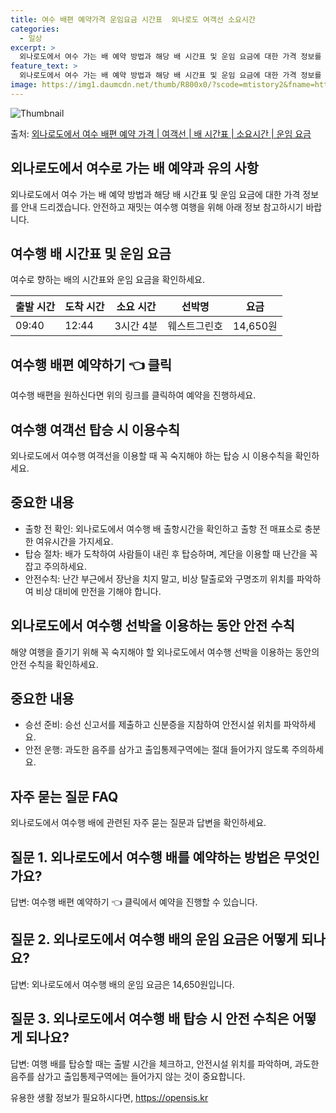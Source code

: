```yaml
---
title: 여수 배편 예약가격 운임요금 시간표  외나로도 여객선 소요시간
categories:
  - 일상
excerpt: >
  외나로도에서 여수 가는 배 예약 방법과 해당 배 시간표 및 운임 요금에 대한 가격 정보를 안내 드리겠습니다. 안전하고 재밋는 여수행 여행을 위해 아래 정보 참고하시기 바랍니다. 여수행 배편 예약하기 👈 클릭외나로도에서 여수행 배 시간표출발 시간도착 시간소요 시간선박명요금09:4012:443시간 4분웨스트그린호14,650원여수행 배편 예약하기 👈 클릭외나로도에서 여수행 여객선 탑승 시 이용수칙해양 여행을 즐기기 위해 꼭 숙지해야 하는 여객선 탑승 시 이용수칙을 알아봅시다. 중요한 내용 1. 출항 전 확인: 외나로도에서 여수행 배 출항시간을 확인하고 출항 전 매표소로 충분한 여유시간을 가지세요. 2. 탑승 절차: 배가 도착하여 사람들이 내린 후 탑승하며, 계단을 이용할 때 난간을 꼭 잡고 주의하세요. 3. ..
feature_text: >
  외나로도에서 여수 가는 배 예약 방법과 해당 배 시간표 및 운임 요금에 대한 가격 정보를 안내 드리겠습니다. 안전하고 재밋는 여수행 여행을 위해 아래 정보 참고하시기 바랍니다. 여수행 배편 예약하기 👈 클릭외나로도에서 여수행 배 시간표출발 시간도착 시간소요 시간선박명요금09:4012:443시간 4분웨스트그린호14,650원여수행 배편 예약하기 👈 클릭외나로도에서 여수행 여객선 탑승 시 이용수칙해양 여행을 즐기기 위해 꼭 숙지해야 하는 여객선 탑승 시 이용수칙을 알아봅시다. 중요한 내용 1. 출항 전 확인: 외나로도에서 여수행 배 출항시간을 확인하고 출항 전 매표소로 충분한 여유시간을 가지세요. 2. 탑승 절차: 배가 도착하여 사람들이 내린 후 탑승하며, 계단을 이용할 때 난간을 꼭 잡고 주의하세요. 3. ..
image: https://img1.daumcdn.net/thumb/R800x0/?scode=mtistory2&fname=https%3A%2F%2Fblog.kakaocdn.net%2Fdn%2FmjI59%2FbtsHDeVVaXg%2FrJ8j5ENoB9kQhOswShqf3k%2Fimg.webp
---
```


![Thumbnail](https://img1.daumcdn.net/thumb/R800x0/?scode=mtistory2&fname=https%3A%2F%2Fblog.kakaocdn.net%2Fdn%2FmjI59%2FbtsHDeVVaXg%2FrJ8j5ENoB9kQhOswShqf3k%2Fimg.webp)

<p>출처: <a href="https://opensis.kr/entry/%EC%99%B8%EB%82%98%EB%A1%9C%EB%8F%84%EC%97%90%EC%84%9C-%EC%97%AC%EC%88%98-%EB%B0%B0%ED%8E%B8-%EC%98%88%EC%95%BD-%EA%B0%80%EA%B2%A9-%EC%97%AC%EA%B0%9D%EC%84%A0-%EB%B0%B0-%EC%8B%9C%EA%B0%84%ED%91%9C-%EC%86%8C%EC%9A%94%EC%8B%9C%EA%B0%84-%EC%9A%B4%EC%9E%84-%EC%9A%94%EA%B8%88" rel="dofollow">외나로도에서 여수 배편 예약 가격 | 여객선 | 배 시간표 | 소요시간 | 운임 요금</a> </p>

## 외나로도에서 여수로 가는 배 예약과 유의 사항

외나로도에서 여수 가는 배 예약 방법과 해당 배 시간표 및 운임 요금에 대한 가격 정보를 안내 드리겠습니다. 안전하고 재밋는 여수행 여행을
위해 아래 정보 참고하시기 바랍니다.

## 여수행 배 시간표 및 운임 요금

여수로 향하는 배의 시간표와 운임 요금을 확인하세요.

**출발 시간** | **도착 시간** | **소요 시간** | **선박명** | **요금**  
---|---|---|---|---  
09:40 | 12:44 | 3시간 4분 | 웨스트그린호 | 14,650원  
  


## **여수행 배편 예약하기 👈 클릭**

여수행 배편을 원하신다면 위의 링크를 클릭하여 예약을 진행하세요.



## 여수행 여객선 탑승 시 이용수칙

외나로도에서 여수행 여객선을 이용할 때 꼭 숙지해야 하는 탑승 시 이용수칙을 확인하세요.

## **중요한 내용**

  * 출항 전 확인: 외나로도에서 여수행 배 출항시간을 확인하고 출항 전 매표소로 충분한 여유시간을 가지세요.
  * 탑승 절차: 배가 도착하여 사람들이 내린 후 탑승하며, 계단을 이용할 때 난간을 꼭 잡고 주의하세요.
  * 안전수칙: 난간 부근에서 장난을 치지 말고, 비상 탈출로와 구명조끼 위치를 파악하여 비상 대비에 만전을 기해야 합니다.



## 외나로도에서 여수행 선박을 이용하는 동안 안전 수칙

해양 여행을 즐기기 위해 꼭 숙지해야 할 외나로도에서 여수행 선박을 이용하는 동안의 안전 수칙을 확인하세요.

## **중요한 내용**

  * 승선 준비: 승선 신고서를 제출하고 신분증을 지참하여 안전시설 위치를 파악하세요.
  * 안전 운행: 과도한 음주를 삼가고 출입통제구역에는 절대 들어가지 않도록 주의하세요.



## 자주 묻는 질문 FAQ

외나로도에서 여수행 배에 관련된 자주 묻는 질문과 답변을 확인하세요.

## 질문 1. 외나로도에서 여수행 배를 예약하는 방법은 무엇인가요?

답변: 여수행 배편 예약하기 👈 클릭에서 예약을 진행할 수 있습니다.

## 질문 2. 외나로도에서 여수행 배의 운임 요금은 어떻게 되나요?

답변: 외나로도에서 여수행 배의 운임 요금은 14,650원입니다.

## 질문 3. 외나로도에서 여수행 배 탑승 시 안전 수칙은 어떻게 되나요?

답변: 여행 배를 탑승할 때는 출발 시간을 체크하고, 안전시설 위치를 파악하며, 과도한 음주를 삼가고 출입통제구역에는 들어가지 않는 것이
중요합니다.



 

유용한 생활 정보가 필요하시다면, <a href="https://opensis.kr" rel="dofollow">https://opensis.kr</a>


